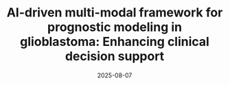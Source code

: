 ---
title: "AI-driven multi-modal framework for prognostic modeling in glioblastoma: Enhancing clinical decision support"
collection: publications
permalink: /publication/2025-08-07-MM-GBM
date: 2025-08-07
venue: 'Computerized Medical Imaging and Graphics'
paperurl: 'https://doi.org/10.1016/j.compmedimag.2025.102628'
citation: 'Zhao Z., Le N.Q.K., & Chua M.C.H. (2025). AI-driven multi-modal framework for prognostic modeling in glioblastoma: Enhancing clinical decision support. <i>Computerized Medical Imaging and Graphics</i>, 124, 102628.'
---